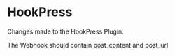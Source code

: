 # HookPress

Changes made to the HookPress Plugin.

The Webhook should contain post_content and post_url
